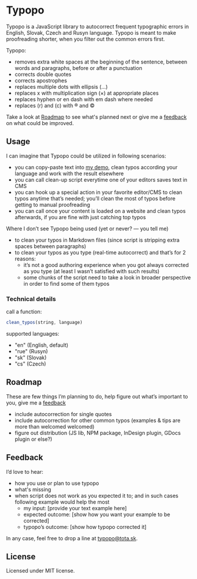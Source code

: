 # Typopo

Typopo is a JavaScript library to autocorrect frequent typographic errors in English, Slovak, Czech and Rusyn language. Typopo is meant to make proofreading shorter, when you filter out the common errors first.

Typopo:
* removes extra white spaces at the beginning of the sentence, between words and paragraphs, before or after a punctuation
* corrects double quotes
* corrects apostrophes
* replaces multiple dots with ellipsis (…)
* replaces x with multiplication sign (×) at appropriate places
* replaces hyphen or en dash with em dash where needed
* replaces (r) and (c) with ® and ©

Take a look at [Roadmap](#roadmap) to see what's planned next or give me a [feedback](#feedback) on what could be improved.

## Usage
I can imagine that Typopo could be utilized in following scenarios:
* you can copy-paste text into [my demo](http://surfinzap.github.io/typopo/), clean typos according your language and work with the result elsewhere
* you can call clean-up script everytime one of your editors saves text in CMS
* you can hook up a special action in your favorite editor/CMS to clean typos anytime thatʼs needed; youʼll clean the most of typos before getting to manual proofreading
* you can call once your content is loaded on a website and clean typos afterwards, if you are fine with just catching top typos

Where I donʼt see Typopo being used (yet or never? — you tell me)
* to clean your typos in Markdown files (since script is stripping extra spaces between paragraphs)
* to clean your typos as you type (real-time autocorrect) and thatʼs for 2 reasons:
	* itʼs not a good authoring experience when you got always corrected as you type (at least I wasnʼt satisfied with such results)
	* some chunks of the script need to take a look in broader perspective in order to find some of them typos

### Technical details
call a function:
```javascript
clean_typos(string, language)
```
supported languages:
* "en" (English, default)
* "rue" (Rusyn)
* "sk" (Slovak)
* "cs" (Czech)




## Roadmap
These are few things Iʼm planning to do, help figure out whatʼs important to you, give me a [feedback](#Feedback)
* include autocorrection for single quotes
* include autocorrection for other common typos (examples & tips are more than welcomed welcomed)
* figure out distribution (JS lib, NPM package, InDesign plugin, GDocs plugin or else?)

## Feedback
Iʼd love to hear:
* how you use or plan to use typopo
* what's missing
* when script does not work as you expected it to; and in such cases following example would help the most
	* my input: [provide your text example here]
	* expected outcome: [show how you want your example to be corrected]
	* typopoʼs outcome: [show how typopo corrected it]

In any case, feel free to drop a line at <typopo@tota.sk>.

## License
Licensed under MIT license.
